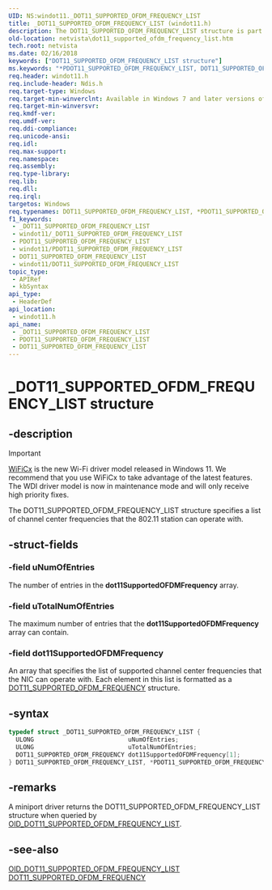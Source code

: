 ```yaml
---
UID: NS:windot11._DOT11_SUPPORTED_OFDM_FREQUENCY_LIST
title: _DOT11_SUPPORTED_OFDM_FREQUENCY_LIST (windot11.h)
description: The DOT11_SUPPORTED_OFDM_FREQUENCY_LIST structure is part of the Native 802.11 Wireless LAN interface, which is deprecated for Windows 10 and later.
old-location: netvista\dot11_supported_ofdm_frequency_list.htm
tech.root: netvista
ms.date: 02/16/2018
keywords: ["DOT11_SUPPORTED_OFDM_FREQUENCY_LIST structure"]
ms.keywords: "*PDOT11_SUPPORTED_OFDM_FREQUENCY_LIST, DOT11_SUPPORTED_OFDM_FREQUENCY_LIST, DOT11_SUPPORTED_OFDM_FREQUENCY_LIST structure [Network Drivers Starting with Windows Vista], Native_802.11_data_types_428915da-fa98-469c-829b-5d0313a59c3b.xml, PDOT11_SUPPORTED_OFDM_FREQUENCY_LIST, PDOT11_SUPPORTED_OFDM_FREQUENCY_LIST structure pointer [Network Drivers Starting with Windows Vista], _DOT11_SUPPORTED_OFDM_FREQUENCY_LIST, netvista.dot11_supported_ofdm_frequency_list, windot11/DOT11_SUPPORTED_OFDM_FREQUENCY_LIST, windot11/PDOT11_SUPPORTED_OFDM_FREQUENCY_LIST"
req.header: windot11.h
req.include-header: Ndis.h
req.target-type: Windows
req.target-min-winverclnt: Available in Windows 7 and later versions of the Windows operating   systems.
req.target-min-winversvr: 
req.kmdf-ver: 
req.umdf-ver: 
req.ddi-compliance: 
req.unicode-ansi: 
req.idl: 
req.max-support: 
req.namespace: 
req.assembly: 
req.type-library: 
req.lib: 
req.dll: 
req.irql: 
targetos: Windows
req.typenames: DOT11_SUPPORTED_OFDM_FREQUENCY_LIST, *PDOT11_SUPPORTED_OFDM_FREQUENCY_LIST
f1_keywords:
 - _DOT11_SUPPORTED_OFDM_FREQUENCY_LIST
 - windot11/_DOT11_SUPPORTED_OFDM_FREQUENCY_LIST
 - PDOT11_SUPPORTED_OFDM_FREQUENCY_LIST
 - windot11/PDOT11_SUPPORTED_OFDM_FREQUENCY_LIST
 - DOT11_SUPPORTED_OFDM_FREQUENCY_LIST
 - windot11/DOT11_SUPPORTED_OFDM_FREQUENCY_LIST
topic_type:
 - APIRef
 - kbSyntax
api_type:
 - HeaderDef
api_location:
 - windot11.h
api_name:
 - _DOT11_SUPPORTED_OFDM_FREQUENCY_LIST
 - PDOT11_SUPPORTED_OFDM_FREQUENCY_LIST
 - DOT11_SUPPORTED_OFDM_FREQUENCY_LIST
---
```


# _DOT11_SUPPORTED_OFDM_FREQUENCY_LIST structure


## -description

> [!Important]
> [WiFiCx](/windows-hardware/drivers/netcx/wifi-wdf-class-extension-wificx) is the new Wi-Fi driver model released in Windows 11. We recommend that you use WiFiCx to take advantage of the latest features. The WDI driver model is now in maintenance mode and will only receive high priority fixes.

The DOT11_SUPPORTED_OFDM_FREQUENCY_LIST structure specifies a list of channel center frequencies that
  the 802.11 station can operate with.

## -struct-fields

### -field uNumOfEntries

The number of entries in the
     <b>dot11SupportedOFDMFrequency</b> array.

### -field uTotalNumOfEntries

The maximum number of entries that the
     <b>dot11SupportedOFDMFrequency</b> array can contain.

### -field dot11SupportedOFDMFrequency

An array that specifies the list of supported channel center frequencies that the NIC can operate
     with. Each element in this list is formatted as a
     <a href="..\windot11\ns-windot11-_dot11_supported_ofdm_frequency.md">
     DOT11_SUPPORTED_OFDM_FREQUENCY</a> structure.

## -syntax

```cpp
typedef struct _DOT11_SUPPORTED_OFDM_FREQUENCY_LIST {
  ULONG                          uNumOfEntries;
  ULONG                          uTotalNumOfEntries;
  DOT11_SUPPORTED_OFDM_FREQUENCY dot11SupportedOFDMFrequency[1];
} DOT11_SUPPORTED_OFDM_FREQUENCY_LIST, *PDOT11_SUPPORTED_OFDM_FREQUENCY_LIST;
```

## -remarks

A miniport driver returns the DOT11_SUPPORTED_OFDM_FREQUENCY_LIST structure when queried by
    <a href="/windows-hardware/drivers/network/oid-dot11-supported-ofdm-frequency-list">
    OID_DOT11_SUPPORTED_OFDM_FREQUENCY_LIST</a>.

## -see-also

<a href="/windows-hardware/drivers/network/oid-dot11-supported-ofdm-frequency-list">
   OID_DOT11_SUPPORTED_OFDM_FREQUENCY_LIST</a>



<a href="..\windot11\ns-windot11-_dot11_supported_ofdm_frequency.md">
   DOT11_SUPPORTED_OFDM_FREQUENCY</a>

